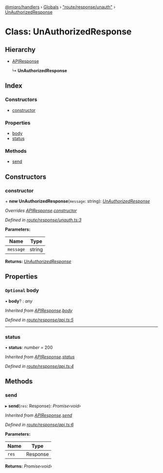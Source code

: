 [@miqro/handlers](../README.md) › [Globals](../globals.md) › ["route/response/unauth"](../modules/_route_response_unauth_.md) › [UnAuthorizedResponse](_route_response_unauth_.unauthorizedresponse.md)

# Class: UnAuthorizedResponse

## Hierarchy

* [APIResponse](_index_.apiresponse.md)

  ↳ **UnAuthorizedResponse**

## Index

### Constructors

* [constructor](_route_response_unauth_.unauthorizedresponse.md#constructor)

### Properties

* [body](_route_response_unauth_.unauthorizedresponse.md#optional-body)
* [status](_route_response_unauth_.unauthorizedresponse.md#status)

### Methods

* [send](_route_response_unauth_.unauthorizedresponse.md#send)

## Constructors

###  constructor

\+ **new UnAuthorizedResponse**(`message`: string): *[UnAuthorizedResponse](_route_response_unauth_.unauthorizedresponse.md)*

*Overrides [APIResponse](_index_.apiresponse.md).[constructor](_index_.apiresponse.md#constructor)*

*Defined in [route/response/unauth.ts:3](https://github.com/claukers/miqro-express/blob/b49d4d2/src/route/response/unauth.ts#L3)*

**Parameters:**

Name | Type |
------ | ------ |
`message` | string |

**Returns:** *[UnAuthorizedResponse](_route_response_unauth_.unauthorizedresponse.md)*

## Properties

### `Optional` body

• **body**? : *any*

*Inherited from [APIResponse](_index_.apiresponse.md).[body](_index_.apiresponse.md#optional-body)*

*Defined in [route/response/api.ts:5](https://github.com/claukers/miqro-express/blob/b49d4d2/src/route/response/api.ts#L5)*

___

###  status

• **status**: *number* = 200

*Inherited from [APIResponse](_index_.apiresponse.md).[status](_index_.apiresponse.md#status)*

*Defined in [route/response/api.ts:4](https://github.com/claukers/miqro-express/blob/b49d4d2/src/route/response/api.ts#L4)*

## Methods

###  send

▸ **send**(`res`: Response): *Promise‹void›*

*Inherited from [APIResponse](_index_.apiresponse.md).[send](_index_.apiresponse.md#send)*

*Defined in [route/response/api.ts:6](https://github.com/claukers/miqro-express/blob/b49d4d2/src/route/response/api.ts#L6)*

**Parameters:**

Name | Type |
------ | ------ |
`res` | Response |

**Returns:** *Promise‹void›*
